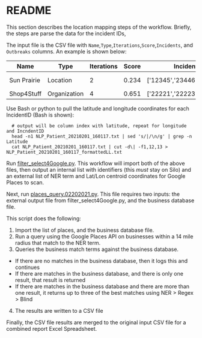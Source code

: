 # README
This section describes the location mapping steps of the workflow. Briefly, the steps are parse the data for the incident IDs,

The input file is the CSV file with `Name`,`Type`,`Iterations`,`Score`,`Incidents`, and `Outbreaks` columns. An example is shown below:

| Name | Type | Iterations | Score | Incidents | Outbreaks|
|---|---|---|---|---|---|
|Sun Prairie|Location|2|0.234|['12345','23446','21212']|['OUTBREAK-1']
|Shop4Stuff|Organization|4|0.651|['22221','22223','224566']|[]

Use Bash or python to pull the latitude and longitude coordinates for each IncidentID (Bash is shown):

      # output will be column index with latitude, repeat for longitude and IncndentID
      head -n1 NLP_Patient_20210201_160117.txt | sed 's/|/\n/g' | grep -n Latitude
      cat NLP_Patient_20210201_160117.txt | cut -d\| -f1,12,13 > NLP_Patient_20210201_160117_formattedLL.txt
      
Run [filter_select4Google.py](). This workflow will import both of the above files, then output an internal list with identifiers (this *must* stay on Silo) and an external list of NER term and Lat/Lon centroid coordinates for Google Places to scan.

Next, run [places_query.02202021.py](). This file requires two inputs: the external output file from filter_select4Google.py, and the business database file.

This script does the following: 
1. Import the list of places, and the business database file.
2. Run a query using the Google Places API on businesses within a 14 mile radius that match to the NER term.
3. Queries the business match terms against the business database.
* If there are no matches in the business database, then it logs this and continues
* If there are matches in the business database, and there is only one result, that result is returned
* If there are matches in the business database and there are more than one result, it returns up to three of the best matches using NER > Regex > Blind
4. The results are written to a CSV file

Finally, the CSV file results are merged to the original input CSV file for a combined report Excel Spreadsheet.
